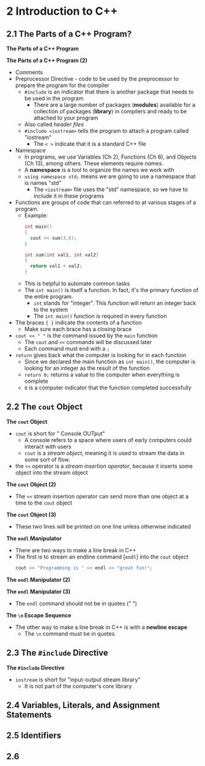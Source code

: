# 2  Introduction to C++
## 2.1 	The Parts of a C++ Program?

__The Parts of a C++ Program__

__The Parts of a C++ Program (2)__
* Comments
* Preprocessor Directive - code to be used by the preprocessor to prepare the program for the compiler
  * `#include` is an indicator that there is another package that needs to be used in the program
    * There are a large number of packages (__modules__) available for a collection of packages (__library__) in compilers and ready to be attached to your program
  * Also called *header files*
  * `#include <iostream>` tells the program to attach a program called "iostream"
    * The `< >` indicate that it is a standard C++ file
* Namespace
  * In programs, we use Variables (Ch 2), Functions (Ch 6), and Objects (Ch 13), among others. These elements require *names*.
  * A __namespace__ is a tool to organize the names we work with
  * `using namespace std;` means we are going to use a namespace that is names "std"
    * The `<iostream>` file uses the "std" namespace, so we have to include it in these programs
* Functions are groups of code that can referred to at various stages of a program. 
  * Example:
    ```C++
    int main()
    {
      cout << sum(3,6);
    }

    int sum(int val1, int val2)
    {
      return val1 + val2;
    }
    ```
  * This is helpful to automate common tasks
  * The `int main()` is itself a function. In fact, it's the primary function of the entire program.
      * `int` stands for "integer". This function will return an integer back to the system
      * The `int main()` function is required in every function
* The braces `{ }` indicate the contents of a function
  * Make sure each brace has a closing brace
* `cout << " "` is the command issued by the `main` function
  * The `cout` and `<<` commands will be discussed later
  * Each command must end with a `;`
* `return` gives back what the computer is looking for in each function
  * Since we declared the main function as `int main()`, the computer is looking for an integer as the result of the function
  * `return 0;` returns a value to the computer when everything is complete
  * `0` is a computer indicator that the function completed successfully

## 2.2  The `cout` Object
__The `cout` Object__
* `cout` is short for " Console OUTput"
  * A console refers to a space where users of early computers could interact with users
  * `cout` is a *stream object*, meaning it is used to stream the data in some sort of flow.
* the `<<` operator is a *stream insertion operator*, because it inserts some object into the stream object

__The `cout` Object (2)__
* The `<<` stream insertion operator can send more than one object at a time to the `cout` object

__The `cout` Object (3)__
* These two lines will be printed on one line unless otherwise indicated

__The `endl` Manipulator__
* There are two ways to make a line break in C++
* The first is to stream an endline command [`endl`] into the `cout` object
  ```c++
  cout << "Programming is " << endl << "great fun!";
  ```

__The `endl` Manipulator (2)__

__The `endl` Manipulator (3)__
* The `endl` command should not be in quotes (" ")

__The `\n` Escape Sequence__
* The other way to make a line break in C++ is with a __newline escape__
  * The `\n` command *must* be in quotes

## 2.3  The `#include` Directive
__The `#include` Directive__
* `iostream` is short for "input-output stream library"
  * It is not part of the computer's core library

## 2.4  Variables, Literals, and Assignment Statements

## 2.5  Identifiers

## 2.6